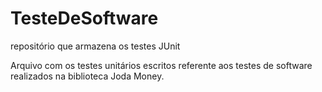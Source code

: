 # TesteDeSoftware

repositório que armazena os testes JUnit

Arquivo com os testes unitários escritos referente aos testes de software realizados na biblioteca Joda Money.
